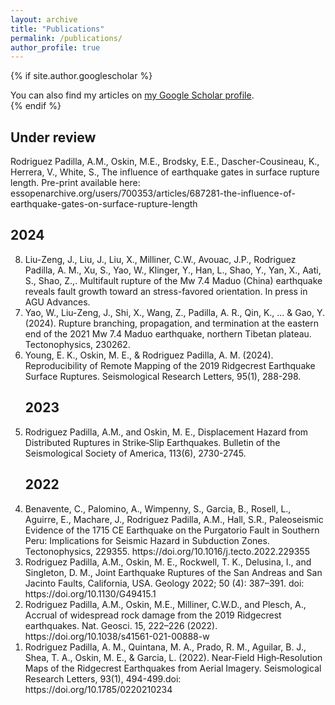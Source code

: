 ```yaml
---
layout: archive
title: "Publications"
permalink: /publications/
author_profile: true
---
```


{% if site.author.googlescholar %}
  <div class="wordwrap">You can also find my articles on <a href="{{[site.author.googlescholar](https://scholar.google.com/citations?user=eq-YN5sAAAAJ&hl=en)}}">my Google Scholar profile</a>.</div>
{% endif %}

## Under review

Rodriguez Padilla, A.M., Oskin, M.E., Brodsky, E.E., Dascher-Cousineau, K., Herrera, V., White, S., The influence of earthquake gates in surface rupture length. Pre-print available here: essopenarchive.org/users/700353/articles/687281-the-influence-of-earthquake-gates-on-surface-rupture-length

## 2024

<ol reversed>
  <li> Liu-Zeng, J., Liu, J., Liu, X., Milliner, C.W., Avouac, J.P., Rodriguez Padilla, A. M., Xu, S., Yao, W., Klinger, Y., Han, L., Shao, Y., Yan, X., Aati, S., Shao, Z.,. Multifault rupture of the Mw 7.4 Maduo (China) earthquake reveals fault growth toward an stress-favored orientation.​ In press in AGU Advances. </li>
  <li> Yao, W., Liu-Zeng, J., Shi, X., Wang, Z., Padilla, A. R., Qin, K., ... & Gao, Y. (2024). Rupture branching, propagation, and termination at the eastern end of the 2021 Mw 7.4 Maduo earthquake, northern Tibetan plateau. Tectonophysics, 230262. </li>
  <li>  Young, E. K., Oskin, M. E., & Rodriguez Padilla, A. M. (2024). Reproducibility of Remote Mapping of the 2019 Ridgecrest Earthquake Surface Ruptures. Seismological Research Letters, 95(1), 288-298. </li>

  
## 2023

  <li> Rodriguez Padilla, A.M., and Oskin, M. E., Displacement Hazard from Distributed Ruptures in Strike‐Slip Earthquakes. Bulletin of the Seismological Society of America, 113(6), 2730-2745. </li>  


 ## 2022

  <li> Benavente, C., Palomino, A., Wimpenny, S., Garcia, B., Rosell, L., Aguirre, E., Machare, J., Rodriguez Padilla, A.M., Hall, S.R., Paleoseismic Evidence of the 1715 CE Earthquake on the Purgatorio Fault in Southern Peru: Implications for Seismic Hazard in Subduction Zones. Tectonophysics, 229355. https://doi.org/10.1016/j.tecto.2022.229355 </li>  
  <li>  Rodriguez Padilla, A.M., Oskin, M. E., Rockwell, T. K., Delusina, I., and Singleton, D. M., Joint Earthquake Ruptures of the San Andreas and San Jacinto Faults, California, USA. Geology 2022; 50 (4): 387–391. doi: https://doi.org/10.1130/G49415.1 </li>  
  <li> Rodriguez Padilla, A.M., Oskin, M.E., Milliner, C.W.D., and Plesch, A., Accrual of widespread rock damage from the 2019 Ridgecrest earthquakes. Nat. Geosci. 15, 222–226 (2022). https://doi.org/10.1038/s41561-021-00888-w </li>  
  <li> Rodriguez Padilla, A. M., Quintana, M. A., Prado, R. M., Aguilar, B. J., Shea, T. A., Oskin, M. E., & Garcia, L. (2022). Near‐Field High‐Resolution Maps of the Ridgecrest Earthquakes from Aerial Imagery. Seismological Research Letters, 93(1), 494-499.doi: https://doi.org/10.1785/0220210234 </li>  

</ol>
